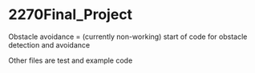 # 2270Final_Project
 
Obstacle avoidance = (currently non-working) start of code for obstacle detection and avoidance

Other files are test and example code
